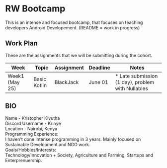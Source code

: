 # RW Bootcamp 

This is an intense and focused bootcamp, that focuses on teaching developers Android Developement. 
(README = work in progress)

## Work Plan

These are the assignments that we will be submitting during the cohort.

|Week            | Topic         | Assignment      | Deadline    | Notes                                            |
|----------------|---------------|-----------------|-------------|--------------------------------------------------|
|Week1 (May 25)  | Basic Kotlin  | BlackJack       | June 01     | * Late submission (1 day), problem with Nullables|  

## BIO

Name                      - Kristopher Kivutha  
Discord Username          - Krinye  
Location                  - Nairobi, Kenya  
Programming Experience:  
I haven't done intense programming in 3 years. Mainly focused on Sustainable Development and NGO work.  
Goals/Hobbies/Interests:  
Technology/Innovation + Society, Agriculture and Farming, Startups and Enterprenuership.  




